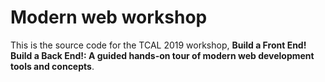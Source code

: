 # Modern web workshop

This is the source code for the TCAL 2019 workshop, **Build a Front End! Build a Back End!: A guided hands-on tour of modern web development tools and concepts**.
